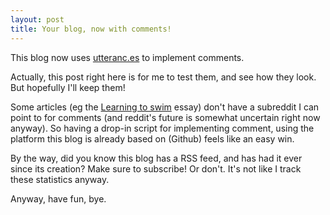 ```yaml
---
layout: post
title: Your blog, now with comments!
---
```


This blog now uses [utteranc.es](https://utteranc.es/) to implement comments.

Actually, this post right here is for me to test them, and see how they look. But hopefully I'll keep them!

Some articles (eg the [Learning to swim](/2023/06/23/learning-to-swim) essay) don't have a subreddit I can point to for comments (and reddit's future is somewhat uncertain right now anyway). So having a drop-in script for implementing comment, using the platform this blog is already based on (Github) feels like an easy win.

By the way, did you know this blog has a RSS feed, and has had it ever since its creation? Make sure to subscribe! Or don't. It's not like I track these statistics anyway.

Anyway, have fun, bye.
